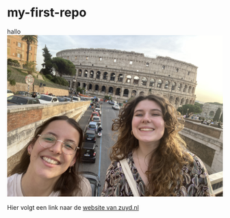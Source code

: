 # my-first-repo

hallo
![Collusseum rome roadtrip](img/Rome_roadtrip.jpg)

Hier volgt een link naar de [website van zuyd.nl](https://www.zuyd.nl/)
